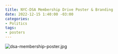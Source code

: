 ```yaml
---
title: NYC-DSA Membership Drive Poster & Branding
date: 2022-12-15 1:40:00 -03:00
categories:
- Politics
tags:
- posters
---
```


![dsa-membership-poster.jpg](/uploads/dsa-membership-poster.jpg)